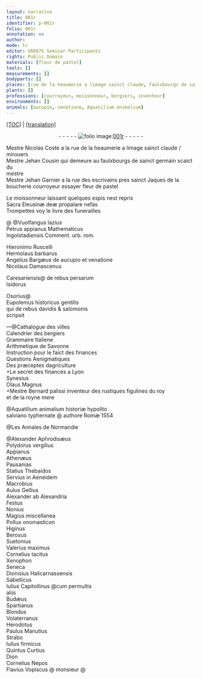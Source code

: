 ```yaml
---
layout: narrative
title: 001r
identifier: p-001r
folio: 001r
annotation: no
author:
mode: tc
editor: GR8975 Seminar Participants
rights: Public Domain
materials: [fleur de pastel]
tools: []
measurements: []
bodyparts: []
places: [rue de la heaumerie a limage sainct claude, faulxbourgs de sainct germain, rue des escrivains, sainct Jaques de la boucherie, urb. rom., Italiene, Lyon, Romæ, Normandie]
plants: []
professions: [courroyeur, moissonneur, bergiers, inventeur]
environments: []
animals: [aucupio, venatione, Aquatilium animalium]
---
```


 <p><a href="{{ site.baseurl }}/diplomatic/">[TOC]</a> | <a href="{{ site.baseurl }}/texts/p-001r_tl/" target="_blank">[translation]</a></p><div class="folio" align="center">- - - - - <a href="http://gallica.bnf.fr/ark:/12148/btv1b10500001g/f7.image" target="_blank"><img src="https://cu-mkp.github.io/2017-workshop-edition/assets/photo-icon.png" alt="folio image: " style="display:inline-block; margin-bottom:-3px;"/>001r</a> - - - - - </div>  
  
 M<span class="exp">estr</span>e Nicolas Coste a la <span class="pl">rue de la heaumerie a limage s<span class="exp">ainc</span>t claude</span> / mirouers<br/> M<span class="exp">estr</span>e Jehan Cousin qui demeure au <span class="pl">faulxbourgs de s<span class="exp">ainc</span>t germain</span> scaict du<br/> mestre<br/> M<span class="exp">estr</span>e Jehan Garnier a la <span class="pl">rue des escrivains</span> pres <span class="pl">s<span class="exp">ainc</span>t Jaques de la<br/> boucherie</span> <span class="pro">courroyeur</span> essayer <span class="m">fleur de pastel</span> 
 
 
  
Le <span class="pro">moissonneur</span> laissant quelques espis nest repris<br/> Sacra Eleusinæ deæ propalare nefas<br/> Trompettes voy le livre des funerailles 
 
 
  @ 
@Vuolfangus lazius<br/> Petrus appianus Mathemat<span class="exp">icus</span><br/> Ingolstadiensis Comment. <span class="pl">urb. rom.</span>
 
Hieronimo Ruscelli<br/> Hermolaus barbarus<br/> Angelius Bargæus de <span class="al">aucupio</span> et <span class="al">venatione</span><br/> Nicolaus Damascenus
 
Cares<span class="exp">ariensis</span>@ de rebus persarum<br/> Isidorus
 
Osorius@<br/> Eupolemus historicus gentilis<br/> qui de rebus davidis & salomonis<br/> scripsit
 
—@Cathalogue des villes<br/> Calendrier des <span class="pro">bergiers</span><br/> Grammaire <span class="pl">Italiene</span><br/> Arithmetique de Savonne<br/> Instruction pour le faict des fina<span class="exp">n</span>ces<br/> Questions Aenigmatiques<br/> Des præceptes dagriculture<br/> \+Le secret des finances a <span class="pl">Lyon</span><br/> Synesius<br/> Olaus Magnus<br/> \+M<span class="exp">estr</span>e Bernard palissi <span class="pro">inventeur</span> des rustiques figulines du roy<br/> et de la royne mere
 
 
  
@<span class="al">Aquatilium animalium</span> historiæ hypolito<br/> salviano typhernate @ authore <span class="pl">Romæ</span> 1554
 
 
  
@Les Annales de <span class="pl">Normandie</span>
 
@Alexander Aphrodisæus<br/> Polydorus verg<span class="exp">ilius</span><br/> Appianus<br/> Athenæus<br/> Pausanias<br/> Statius Thebaidos<br/> Servius in Aeneid<span class="exp">em</span><br/> Macrobius<br/> Aulus Gellius<br/> Alexander ab Alex<span class="exp">andria</span><br/> Festus<br/> Nonius<br/> Magius miscell<span class="exp">anea</span><br/> Pollux onomast<span class="exp">icon</span><br/> Higinus<br/> Berosus<br/> Suetonius<br/> Valerius max<span class="exp">imus</span><br/> Cornelius tacitu<span class="exp">s</span><br/> Xenophon<br/> Seneca<br/> Dionisius Halicarnassensis<br/> Sabellicus<br/> Iulius Capitollin<span class="exp">us</span> @<span class="add">cum permultis<br/>aliis </span><br/> Budæus<br/> Spartianus<br/> Blondus<br/> Volaterranus<br/> Herodotus<br/> Paulus Manutius<br/> Strabo<br/> Iulius firmicus<br/> Quintus Curtius<br/> Dion<br/> Cornelius Nepos<br/> Flavius Vopiscus
 @
mons<span class="exp">ieur</span>
@ 
 